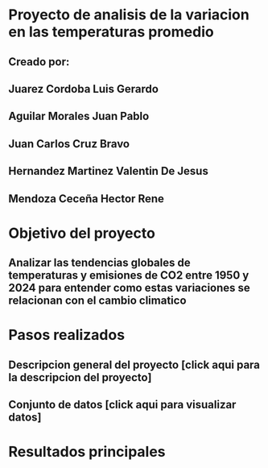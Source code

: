 # Proyecto de analisis de la variacion en las temperaturas promedio
## Creado por: 
## Juarez Cordoba Luis Gerardo
## Aguilar Morales Juan Pablo
## Juan Carlos Cruz Bravo
## Hernandez Martinez Valentin De Jesus
## Mendoza Ceceña Hector Rene

# Objetivo del proyecto
## Analizar las tendencias globales de temperaturas y emisiones de CO2 entre 1950 y 2024 para entender como estas variaciones se relacionan con el cambio climatico

# Pasos realizados
## Descripcion general del proyecto [click aqui para la descripcion del proyecto]
## Conjunto de datos [click aqui para visualizar datos] 

# Resultados principales
## 

